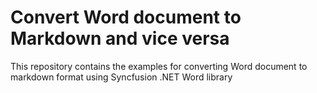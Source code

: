 # Convert Word document to Markdown and vice versa
This repository contains the examples for converting Word document to markdown format using Syncfusion .NET Word library
